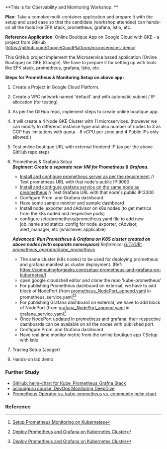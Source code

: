 **This is for Obervability and Monitoring Workshop. **

**Plan**: 
Take a complex multi-container application and prepare it with the setup and used case so that the candidate (workshop attendee) can hands-on all the tools like EFK stack, prometheus, grafana, Istio, etc. 

**Reference Application**: 
Online Boutique App on Google Cloud with GKE - a project from GitHub (https://github.com/GoogleCloudPlatform/microservices-demo)

This GitHub project implement the Microservice based application (Online Boutique) on GKE (Google). We have to prepare it for setting up with tools like EFK stack, prometheus, grafana, Istio, etc.

**Steps for Prometheus & Monitoring Setup on above app:**
1. Create a Project in Google Cloud Platform. 
2. Create a VPC network named 'default' and with automatic subnet / IP allocation (for testing) 
3. As per the GitHub repo, implement steps to create online boutique app. 
4. It will create a 4 Node GKE Cluster with 11 microservices. (however we can modify to differenct instance type and also number of nodes to 3 as GCP has limitations with quota - 8 vCPU per zone and 4 Public IPs only allowed.)
5. Test online boutique URL with external frontend IP (as per the above GitHub repo step)
6. Prometheus & Grafana Setup  
   ***Beginner: Create a separate new VM for Prometheus & Grafana.***
      - [Install and configure prometheus server as per the requirement](./prometheus.md) // Test prometheus URL with that node's public IP:9090
      - [Install and configure grafana service on the same node as preometheus](./grafana.md) // Test Grafana URL with that node's public IP:3300
      - Configure Prom. and Grafana dashboard
      - Have some sample monitor and sample dashboard  
      - Install node_exporter and cAdvisor on k8s nodes (to get metrics from the k8s noded and respective pods) 
      - configure /etc/prometheus/prometheus.yaml file to add new job_name and statics_config for node_exporter, cAdvisor, alert_manager, etc (whichever applicable)
   
   ***Advanced: Run Prometheus & Grafana on K8S cluster created on above nodes (with separate namespace)***
          *Reference: [GITHUB: prometheus_operator/kube_prometheus](https://github.com/prometheus-operator/kube-prometheus)*  
      - The same cluster (k8s nodes) to be used for deploying prometheus and grafana manifest as cluster deployment. (Ref: https://computingforgeeks.com/setup-prometheus-and-grafana-on-kubernetes/)
      - open google cloudshell editor and clone the repo 'kube-prometheus'
      - For publishing Prometheus dashboard on external, we have to add block of NodePort (from [prometheus_NodePort_append.yaml](./prometheus_NodePort_append.yaml) in prometheus_service.yaml[^1][^2]
      - For publishing Grafana dashboard on external, we have to add block of NodePort (from [grafana_NodePort_append.yaml](./grafana_NodePort_append.yaml) in grafana_service.yaml[^2]
      - Once NodePort updated in prometheus and grafana, their respective dashboards can be available on all the nodes with published port.
      - Configure Prom. and Grafana dashboard
      - Have real time monitor metric from the online boutique app
 7.Setup with Istio
 8. Tracing Setup (Jeager) 
 9. Hands-on lab demo

### Further Study
- [GitHub: helm-chart for Kube_Prometheus_Grafna Stack](https://github.com/prometheus-community/helm-charts/tree/main/charts/kube-prometheus-stack)
- [acloudguru course: DevOps Monitoring DeepDive](https://learn.acloud.guru/course/852a204f-8dff-4196-bcf8-922a25cc5a64/learn/2e97da96-371f-4e14-ac2a-3ef64c5db272/b214237b-8d34-445f-b8f1-a6e2c2189d15/watch)
- [Prometheus Operator vs. kube-prometheus vs. community helm chart](https://github.com/prometheus-operator/prometheus-operator#prometheus-operator-vs-kube-prometheus-vs-community-helm-chart)

 
 ### Reference
[^1]:[Setup Prometheus Monitoring on Kubernetes](https://devopscube.com/setup-prometheus-monitoring-on-kubernetes/)
[^2]:[Deploy Prometheus and Grafana on Kubernetes Cluster](https://medium.com/@gurpreets0610/deploy-prometheus-grafana-on-kubernetes-cluster-e8395cc16f91#:~:text=Prometheus%20has%20a%20basic%20expression,to%20monitor%20the%20Kubernetes%20cluster.)
